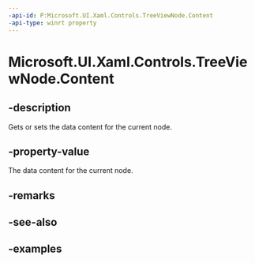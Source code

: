 ```yaml
---
-api-id: P:Microsoft.UI.Xaml.Controls.TreeViewNode.Content
-api-type: winrt property
---
```


<!-- Property syntax.
public object Content { get;  set; }
-->

# Microsoft.UI.Xaml.Controls.TreeViewNode.Content

## -description

Gets or sets the data content for the current node.

## -property-value

The data content for the current node.

## -remarks

## -see-also

## -examples

